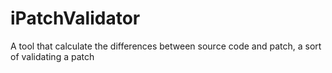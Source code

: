 # iPatchValidator
A tool that calculate the differences between source code and patch, a sort of validating a patch
